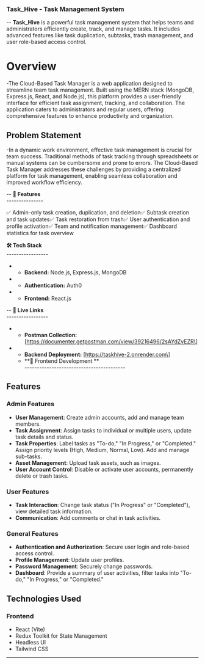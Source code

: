 ### **Task\_Hive - Task Management System**<br />

-- **Task\_Hive** is a powerful task management system that helps teams and administrators efficiently create, track, and manage tasks. It includes advanced features like task duplication, subtasks, trash management, and user role-based access control.<br />



# Overview
-The Cloud-Based Task Manager is a web application designed to streamline team task management. Built using the MERN stack (MongoDB, Express.js, React, and Node.js), this platform provides a user-friendly interface for efficient task assignment, tracking, and collaboration. The application caters to administrators and regular users, offering comprehensive features to enhance productivity and organization.

## Problem Statement
-In a dynamic work environment, effective task management is crucial for team success. Traditional methods of task tracking through spreadsheets or manual systems can be cumbersome and prone to errors. The Cloud-Based Task Manager addresses these challenges by providing a centralized platform for task management, enabling seamless collaboration and improved workflow efficiency.


-- **🚀 Features**<br />
---------------<br />

✅ Admin-only task creation, duplication, and deletion✅ Subtask creation and task updates✅ Task restoration from trash✅ User authentication and profile activation✅ Team and notification management✅ Dashboard statistics for task overview<br />

**🛠 Tech Stack**<br />
-----------------<br />

- *   **Backend:** Node.js, Express.js, MongoDB<br />
    
- *   **Authentication:** Auth0<br />
    
- *   **Frontend:** React.js <br />
    

-- **🔗 Live Links**<br />
-----------------<br />

- *   **Postman Collection:** \[https://documenter.getpostman.com/view/39216496/2sAYdZvEZR\]<br />
    
- *   **Backend Deployment:** \[https://taskhive-2.onrender.com\]<br />
    

    

  - **🚀 Frontend Development **<br />
-----------------------------------------<br />



## Features

### Admin Features
- **User Management**: Create admin accounts, add and manage team members.
- **Task Assignment**: Assign tasks to individual or multiple users, update task details and status.
- **Task Properties**: Label tasks as "To-do," "In Progress," or "Completed." Assign priority levels (High, Medium, Normal, Low). Add and manage sub-tasks.
- **Asset Management**: Upload task assets, such as images.
- **User Account Control**: Disable or activate user accounts, permanently delete or trash tasks.

### User Features
- **Task Interaction**: Change task status ("In Progress" or "Completed"), view detailed task information.
- **Communication**: Add comments or chat in task activities.

### General Features
- **Authentication and Authorization**: Secure user login and role-based access control.
- **Profile Management**: Update user profiles.
- **Password Management**: Securely change passwords.
- **Dashboard**: Provide a summary of user activities, filter tasks into "To-do," "In Progress," or "Completed."

## Technologies Used

### Frontend
- React (Vite)
- Redux Toolkit for State Management
- Headless UI
- Tailwind CSS



---



